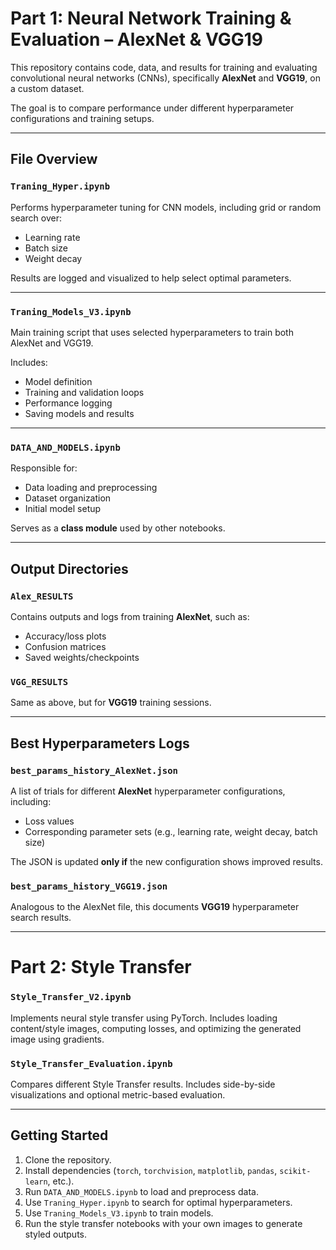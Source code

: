 # Part 1: Neural Network Training & Evaluation – AlexNet & VGG19

This repository contains code, data, and results for training and evaluating convolutional neural networks (CNNs), specifically **AlexNet** and **VGG19**, on a custom dataset.

The goal is to compare performance under different hyperparameter configurations and training setups.

---

## File Overview

### `Traning_Hyper.ipynb`
Performs hyperparameter tuning for CNN models, including grid or random search over:
- Learning rate
- Batch size
- Weight decay

Results are logged and visualized to help select optimal parameters.

---

### `Traning_Models_V3.ipynb`
Main training script that uses selected hyperparameters to train both AlexNet and VGG19.

Includes:
- Model definition  
- Training and validation loops  
- Performance logging  
- Saving models and results

---

### `DATA_AND_MODELS.ipynb`
Responsible for:
- Data loading and preprocessing  
- Dataset organization  
- Initial model setup

Serves as a **class module** used by other notebooks.

---

## Output Directories

### `Alex_RESULTS`
Contains outputs and logs from training **AlexNet**, such as:
- Accuracy/loss plots  
- Confusion matrices  
- Saved weights/checkpoints

### `VGG_RESULTS`
Same as above, but for **VGG19** training sessions.

---

## Best Hyperparameters Logs

### `best_params_history_AlexNet.json`
A list of trials for different **AlexNet** hyperparameter configurations, including:
- Loss values  
- Corresponding parameter sets (e.g., learning rate, weight decay, batch size)  

The JSON is updated **only if** the new configuration shows improved results.

### `best_params_history_VGG19.json`
Analogous to the AlexNet file, this documents **VGG19** hyperparameter search results.


---

# Part 2:  Style Transfer

### `Style_Transfer_V2.ipynb`
Implements neural style transfer using PyTorch. Includes loading content/style images, computing losses, and optimizing the generated image using gradients.

### `Style_Transfer_Evaluation.ipynb`
Compares different Style Transfer results. Includes side-by-side visualizations and optional metric-based evaluation.

---

## Getting Started

1. Clone the repository.
2. Install dependencies (`torch`, `torchvision`, `matplotlib`, `pandas`, `scikit-learn`, etc.).
3. Run `DATA_AND_MODELS.ipynb` to load and preprocess data.
4. Use `Traning_Hyper.ipynb` to search for optimal hyperparameters.
5. Use `Traning_Models_V3.ipynb` to train models.
6. Run the style transfer notebooks with your own images to generate styled outputs.
